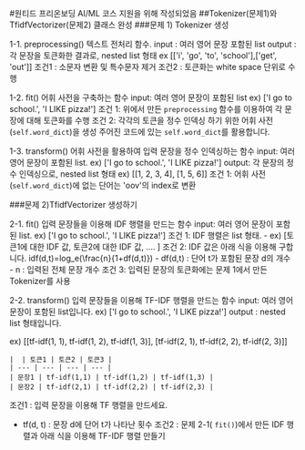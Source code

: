 #원티드 프리온보딩 AI/ML 코스 지원을 위해 작성되었음
##Tokenizer(문제1)와 TfidfVectorizer(문제2) 클래스 완성
###문제 1) Tokenizer 생성

1-1. preprocessing()
텍스트 전처리 함수.
input : 여러 영어 문장 포함된 list
output : 각 문장을 토큰화한 결과로, nested list 형태 ex [['i', 'go', 'to', 'school'],['get', 'out']]
조건1 : 소문자 변환 및 특수문자 제거
조건2 : 토큰화는 white space 단위로 수행

1-2. fit()
어휘 사전을 구축하는 함수
input: 여러 영어 문장이 포함된 list ex) ['I go to school.', 'I LIKE pizza!']
조건 1: 위에서 만든 `preprocessing` 함수를 이용하여 각 문장에 대해 토큰화를 수행
조건 2: 각각의 토큰을 정수 인덱싱 하기 위한 어휘 사전(`self.word_dict`)을 생성
        주어진 코드에 있는 `self.word_dict`를 활용합니다.
    
1-3. transform()
어휘 사전을 활용하여 입력 문장을 정수 인덱싱하는 함수
input: 여러 영어 문장이 포함된 list. ex) ['I go to school.', 'I LIKE pizza!']
output: 각 문장의 정수 인덱싱으로, nested list 형태 ex) [[1, 2, 3, 4], [1, 5, 6]]
조건 1: 어휘 사전(`self.word_dict`)에 없는 단어는 'oov'의 index로 변환

###문제 2)TfidfVectorizer 생성하기

2-1. fit()
입력 문장들을 이용해 IDF 행렬을 만드는 함수
input: 여러 영어 문장이 포함된 list. ex) ['I go to school.', 'I LIKE pizza!']
조건 1: IDF 행렬은 list 형태.
    - ex) [토큰1에 대한 IDF 값, 토큰2에 대한 IDF 값, .... ]
조건 2: IDF 값은 아래 식을 이용해 구합니다.
    idf(d,t)=log_e(\frac{n}{1+df(d,t)})
    - df(d,t) : 단어 t가 포함된 문장 d의 개수
    - n : 입력된 전체 문장 개수
조건 3: 입력된 문장의 토큰화에는 문제 1에서 만든 Tokenizer를 사용

2-2. transform()
입력 문장들을 이용해 TF-IDF 행렬을 만드는 함수
input: 여러 영어 문장이 포함된 list입니다. ex) ['I go to school.', 'I LIKE pizza!']
output : nested list 형태입니다.
    
ex) [[tf-idf(1, 1), tf-idf(1, 2), tf-idf(1, 3)], [tf-idf(2, 1), tf-idf(2, 2), tf-idf(2, 3)]]
    
    |  | 토큰1 | 토큰2 | 토큰3 |
    | --- | --- | --- | --- |
    | 문장1 | tf-idf(1,1) | tf-idf(1,2) | tf-idf(1,3) |
    | 문장2 | tf-idf(2,1) | tf-idf(2,2) | tf-idf(2,3) |
조건1 : 입력 문장을 이용해 TF 행렬을 만드세요.
  - tf(d, t) : 문장 d에 단어 t가 나타난 횟수
조건2 : 문제 2-1( `fit()`)에서 만든 IDF 행렬과 아래 식을 이용해 TF-IDF 행렬 만들기
